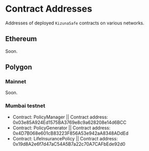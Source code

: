 # Contract Addresses

Addresses of deployed `KizunaSafe` contracts on various networks.

## Ethereum
Soon.

## Polygon
### Mainnet
Soon.

### Mumbai testnet
- Contract: PolicyManager ||  Contract address: 0x03e85A924Ed1575BA3769e8c9a628208e14d6BCC 
- Contract: PolicyGenerator || Contract address: 0x4D7B068e601cB83223F856A53e942aA8348ADdEd
- Contract: LifeInsurancePolicy || Contract address: 0x19d8A2e6f7d47aC54A5B7a22c70A7CAFbEde92d0 


